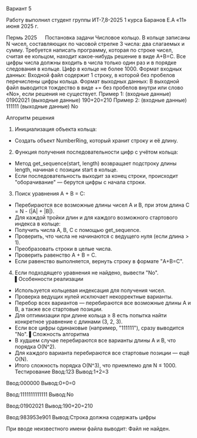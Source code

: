 Вариант 5

Работу выполнил
студент группы ИТ-7,8-2025 1 курса
Баранов Е.А
«11» июня 2025 г.

Пермь 2025
 
Постановка задачи
Числовое кольцо. В кольце записаны N чисел, составляющих по часовой стрелке 3 числа: два слагаемых и сумму. Требуется написать программу, которая по строке чисел, считая ее кольцом, находит какое-нибудь решение в виде A+B=C. Все цифры числа должны входить в числа только один раз и в порядке следования в кольце. Цифр в кольце не более 1000. Формат входных данных: Входной файл содержит 1 строку, в которой без пробелов перечислены цифры кольца. Формат выходных данных: В выходной файл выводится тождество в виде += без пробелов внутри или слово «No», если решения не существует. Пример 1: (входные данные) 01902021 (выходные данные) 190+20=210 Пример 2: (входные данные) 111111 (выходные данные) No

Алгоритм решения
1. Инициализация объекта кольца:
  - Создать объект NumberRing, который хранит строку и её длину.
2. Функция получения последовательности цифр с учётом кольца:
  - Метод get_sequence(start, length) возвращает подстроку длины length, начиная с позиции start в кольце.
  - Если последовательность выходит за конец строки, происходит "оборачивание" — берутся цифры с начала строки.
3. Поиск уравнения A + B = C:
  - Перебираются все возможные длины чисел A и B, при этом длина C = N - (|A| + |B|).
  - Для каждой тройки длин и для каждого возможного стартового индекса в кольце:
   - Получить числа A, B, C с помощью get_sequence.
   - Проверить, что числа не начинаются с ведущего нуля (если длина > 1).
   - Преобразовать строки в целые числа.
   - Проверить равенство A + B = C.
   - Если равенство выполняется, вернуть строку в формате "A+B=C".
4. Если подходящего уравнения не найдено, вывести "No".
▌Особенности реализации
- Используется кольцевая индексация для получения чисел.
- Проверка ведущих нулей исключает некорректные варианты.
- Перебор всех вариантов — перебираются все возможные длины A и B, а также все стартовые позиции.
- Для оптимизации при длине кольца ≥ 8 есть попытка найти конкретное уравнение с длинами (3, 2, 3).
- Если все цифры одинаковые (например, "111111"), сразу выводится "No".
▌Сложность алгоритма
- В худшем случае перебираются все варианты длины A и B, что порядка O(N^2).
- Для каждого варианта перебираются все стартовые позиции — ещё O(N).
- Итого сложность порядка O(N^3), что приемлемо для N ≤ 1000.
Тестирование
Ввод:123
Вывод:1+2=3
 
Ввод:000000
Вывод:0+0=0
 
Ввод:1111111111111
Вывод:No
 
Ввод:01902021
Вывод:190+20=210
 
Ввод:983953e901
Вывод:Строка должна содержать цифры
 
При вводе неизвестного имени файла выводит: Файл не найден.
 
 
